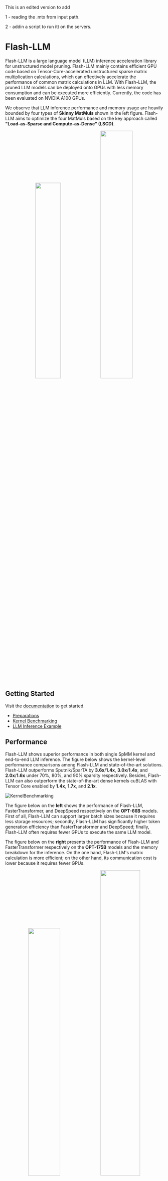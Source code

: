 This is an edited version to add 

1 - reading the .mtx from input path.

2 - addin a script to run itt on the servers.

# Flash-LLM
Flash-LLM is a large language model (LLM) inference acceleration library for unstructured model pruning. Flash-LLM mainly contains efficient GPU code based on Tensor-Core-accelerated unstructured sparse matrix multiplication calculations, which can effectively accelerate the performance of common matrix calculations in LLM. With Flash-LLM, the pruned LLM models can be deployed onto GPUs with less memory consumption and can be executed more efficiently. Currently, the code has been evaluated on NVIDIA A100 GPUs.

We observe that LLM inference performance and memory usage are heavily bounded by four types of **Skinny MatMuls** shown in the left figure. 
Flash-LLM aims to optimize the four MatMuls based on the key approach called **"Load-as-Sparse and Compute-as-Dense" (LSCD)**.

<p align="center">
  <picture>
  <img src="docs/assets/MatMulsInLLMs.png" width="40%">
  </picture>
  <picture>
  <img src="docs/assets/ExistingSpMM.png" width="45%">
  </picture>
</p>

## Getting Started
Visit the [documentation](docs) to get started.
* [Preparations](docs/1_Preparations.md)
* [Kernel Benchmarking](docs/2_KernelBenchmarking.md)
* [LLM Inference Example](docs/3_LLMInferenceExample.md)

## Performance
Flash-LLM shows superior performance in both single SpMM kernel and end-to-end LLM inference.
The figure below shows the kernel-level performance comparisons among Flash-LLM and state-of-the-art solutions.
Flash-LLM outperforms Sputnik/SparTA by **3.6x**/**1.4x**, **3.0x**/**1.4x**, and **2.0x**/**1.6x** under 70%, 80%, and 90% sparsity respectively. 
Besides, Flash-LLM can also outperform the state-of-the-art dense kernels cuBLAS with Tensor Core enabled by **1.4x**, **1.7x**, and **2.1x**.

![KernelBenchmarking](docs/assets/KernelBenchmarking.png)

The figure below on the **left** shows the performance of Flash-LLM, FasterTransformer, and DeepSpeed respectively on the **OPT-66B** models. 
First of all, Flash-LLM can support larger batch sizes because it requires less storage resources; secondly, Flash-LLM has significantly higher token generation efficiency than FasterTransformer and DeepSpeed; finally, Flash-LLM often requires fewer GPUs to execute the same LLM model.

The figure below on the **right** presents the performance of Flash-LLM and FasterTransformer respectively on the **OPT-175B** models and the memory breakdown for the inference.
On the one hand, Flash-LLM's matrix calculation is more efficient; on the other hand, its communication cost is lower because it requires fewer GPUs.

<p align="center">
  <picture>
  <img src="docs/assets/Inference_OPT_66B.png" width="45%">
  </picture>
  <picture>
  <img src="docs/assets/Inference_OPT_175B.png" width="50%">
  </picture>
</p>

## Publication
Flash-LLM is a collaborated research project between Alibaba Group and [FSA-Lab@USYD](https://www.fsa-lab.org/), which is recently accepted by VLDB 2024:

Haojun Xia*, University of Sydney; Zhen Zheng*, Yuchao Li, Alibaba Group; Donglin Zhuang, Zhongzhu Zhou, University of Sydney; Xiafei Qiu, Yong Li, Wei Lin, Alibaba Group; Shuaiwen Leon Song, University of Sydney. *Flash-LLM: Enabling Cost-Effective and Highly-Efficient Large Generative Model Inference with Unstructured Sparsity. VLDB2024.*

You can find the pre-print online using this [link](https://arxiv.org/abs/2309.10285).

## Citation
If you use this codebase or otherwise found our work valuable, please cite:
```bibtex
@misc{xia2023flashllm,
      title={Flash-LLM: Enabling Cost-Effective and Highly-Efficient Large Generative Model Inference with Unstructured Sparsity}, 
      author={Haojun Xia and Zhen Zheng and Yuchao Li and Donglin Zhuang and Zhongzhu Zhou and Xiafei Qiu and Yong Li and Wei Lin and Shuaiwen Leon Song},
      year={2023},
      eprint={2309.10285},
      archivePrefix={arXiv},
      primaryClass={cs.DC}
}
```
